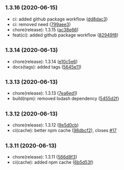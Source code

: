 ## <small>1.3.16 (2020-06-15)</small>

* ci: added github package workflow ([dd8dac3](https://github.com/Kirkhammetz/flaggy/commit/dd8dac3))
* ci: removed need ([799aee3](https://github.com/Kirkhammetz/flaggy/commit/799aee3))
* chore(release): 1.3.15 ([ac38e66](https://github.com/Kirkhammetz/flaggy/commit/ac38e66))
* feat(ci): added github package workflow ([82949f8](https://github.com/Kirkhammetz/flaggy/commit/82949f8))



## <small>1.3.14 (2020-06-13)</small>

* chore(release): 1.3.14 ([e10c5e6](https://github.com/Kirkhammetz/flaggy/commit/e10c5e6))
* docs(tags): added tags ([5645e11](https://github.com/Kirkhammetz/flaggy/commit/5645e11))



## <small>1.3.13 (2020-06-13)</small>

* chore(release): 1.3.13 ([7ea6ed1](https://github.com/Kirkhammetz/flaggy/commit/7ea6ed1))
* build(npm): removed lodash dependency ([5455d2f](https://github.com/Kirkhammetz/flaggy/commit/5455d2f))



## <small>1.3.12 (2020-06-13)</small>

* chore(release): 1.3.12 ([9e5d0cb](https://github.com/Kirkhammetz/flaggy/commit/9e5d0cb))
* ci(cache): better npm cache ([98dbcf2](https://github.com/Kirkhammetz/flaggy/commit/98dbcf2)), closes [#17](https://github.com/Kirkhammetz/flaggy/issues/17)



## <small>1.3.11 (2020-06-13)</small>

* chore(release): 1.3.11 ([566d8f3](https://github.com/Kirkhammetz/flaggy/commit/566d8f3))
* ci(cache): added npm cache ([6b5d53f](https://github.com/Kirkhammetz/flaggy/commit/6b5d53f))



